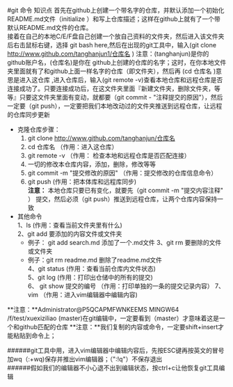 #git 命令  知识点
首先在github上创建一个带名字的仓库，并默认添加一个初始化README.md文件（initialize ）和写上仓库描述；这样在github上就有了一个带默认README.md文件的仓库。    
接着在自己的本地C/E/F盘自己创建一个放自己资料的文件夹，然后进入该文件夹后右击鼠标右键，选择 git bash here,然后在出现的git工具中，输入(git clone http://www.github.com/tanghanjun1/仓库名 ) 注意：(tanghanjun)是你的github账户名，(仓库名)是你在  github上创建的仓库的名字；这时，在你本地文件夹里面就有了和github上面一样名字的仓库（即文件夹），然后再  (cd 仓库名  )意思是进入这仓库 ,进入仓库后，输入(git remote -v)查看本地仓库和远程仓库是否连接成功了。只要连接成功后，在这文件夹里面『新建文件夹，删除文件夹，等等』只要这文件夹里面有变动，就都要（git commit - "注释提交的原因"），然后一定要（git push），一定要把我们本地改动过的文件夹推送到远程仓库，让远程的仓库同步更新  
* 克隆仓库步骤：  
    1. git clone http://www.github.com/tanghanjun/仓库名  
    2. cd 仓库名  （作用：进入这仓库）  
    3. git remote -v      （作用： 检查本地和远程仓库是否匹配连接）
    4. 一切的修改本仓库内容，添加，删除，修改等等
    5. git commit -m "提交修改的原因" （作用：提交修改的仓库信息命令）
    6. git push (作用：把本体库和远程库同步)  
 **注意：** 本地仓库只要已有变化，就要先（git commit -m "提交内容注释" ） 提交，然后必须（git push）推送到远程仓库，让两个仓库内容保持一致
* 其他命令                
	1、ls (作用：查看当前文件夹里有什么)  
	2、git add 要添加的内容文件或文件夹  
    * 例子： git add search.md  添加了一个.md文件
	3、git rm 要删除的文件或文件夹  
    * 例子：git rm readme.md  删除了readme.md文件  
	4、git status (作用：查看当前仓库内文件状态)  
	5、git log (作用：打印出仓储中的所有的提交)  
	6、 git show 提交的编号  （作用：打印单独的一条的提交记录内容）
	7、 vim （作用：进入vim编辑器中编辑内容)  
	
**注意：**Administrator@P5QCAPMFWNKEEMS MINGW64 /f/test/xuexiziliao (master)在git编辑中，一定要看到（master）才意味着这是一个和github匹配的仓库
**注意：**我们复制的内容或命令，一定要shift+insert才能粘贴到命令上；
	
######git工具中用，进入vim编辑器中编辑内容后，先按ESC键再按英文的冒号加wq（:+wq)保存并推出vim编辑器；（":!q"）不保存退出  
######假如我们的编辑器不小心退不出到编辑状态，按ctrl+c让他恢复git工具编辑